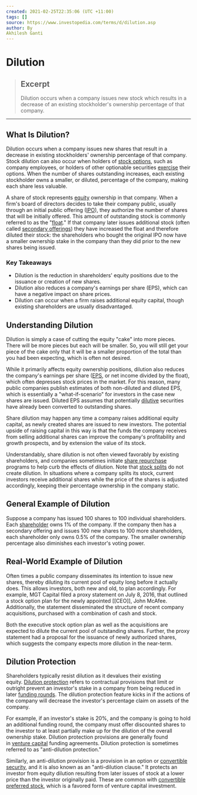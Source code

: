 ```yaml
---
created: 2021-02-25T22:35:06 (UTC +11:00)
tags: []
source: https://www.investopedia.com/terms/d/dilution.asp
author: By
Akhilesh Ganti
---
```


# Dilution

> ## Excerpt
> Dilution occurs when a company issues new stock which results in a decrease of an existing stockholder's ownership percentage of that company.

---
## What Is Dilution?

Dilution occurs when a company issues new shares that result in a decrease in existing stockholders' ownership percentage of that company. Stock dilution can also occur when holders of [stock options](https://www.investopedia.com/terms/s/stockoption.asp), such as company employees, or holders of other optionable securities [exercise](https://www.investopedia.com/terms/e/exercise.asp) their options. When the number of shares outstanding increases, each existing stockholder owns a smaller, or diluted, percentage of the company, making each share less valuable.

A share of stock represents [equity](https://www.investopedia.com/terms/e/equity.asp) ownership in that company. When a firm's board of directors decides to take their company public, usually through an initial public offering ([IPO](https://www.investopedia.com/terms/i/ipo.asp)), they authorize the number of shares that will be initially offered. This amount of outstanding stock is commonly referred to as the "[float](https://www.investopedia.com/ask/answers/062315/what-difference-between-shares-outstanding-and-floating-stock.asp)." If that company later issues additional stock (often called [secondary offerings](https://www.investopedia.com/terms/s/secondaryoffering.asp)) they have increased the float and therefore diluted their stock: the shareholders who bought the original IPO now have a smaller ownership stake in the company than they did prior to the new shares being issued.

### Key Takeaways

-   Dilution is the reduction in shareholders' equity positions due to the issuance or creation of new shares.
-   Dilution also reduces a company's earnings per share (EPS), which can have a negative impact on share prices.
-   Dilution can occur when a firm raises additional equity capital, though existing shareholders are usually disadvantaged.

## Understanding Dilution

Dilution is simply a case of cutting the equity "cake" into more pieces. There will be more pieces but each will be smaller. So, you will still get your piece of the cake only that it will be a smaller proportion of the total than you had been expecting, which is often not desired.

While it primarily affects equity ownership positions, dilution also reduces the company's earnings per share ([EPS](https://www.investopedia.com/terms/e/eps.asp), or net income divided by the float), which often depresses stock prices in the market. For this reason, many public companies publish estimates of both non-diluted and diluted EPS, which is essentially a "what-if-scenario" for investors in the case new shares are issued. Diluted EPS assumes that potentially [dilutive](https://www.investopedia.com/ask/answers/102714/what-are-differences-between-dilutive-securities-and-antidilutive-securities.asp) securities have already been converted to outstanding shares.

Share dilution may happen any time a company raises additional equity capital, as newly created shares are issued to new investors. The potential upside of raising capital in this way is that the funds the company receives from selling additional shares can improve the company's profitability and growth prospects, and by extension the value of its stock.

Understandably, share dilution is not often viewed favorably by existing shareholders, and companies sometimes initiate [share repurchase](https://www.investopedia.com/terms/s/sharerepurchase.asp) programs to help curb the effects of dilution. Note that [stock splits](https://www.investopedia.com/terms/s/stocksplit.asp) do not create dilution. In situations where a company splits its stock, current investors receive additional shares while the price of the shares is adjusted accordingly, keeping their percentage ownership in the company static.

## General Example of Dilution

Suppose a company has issued 100 shares to 100 individual shareholders. Each [shareholder](https://www.investopedia.com/terms/s/shareholder.asp) owns 1% of the company. If the company then has a secondary offering and issues 100 new shares to 100 more shareholders, each shareholder only owns 0.5% of the company. The smaller ownership percentage also diminishes each investor's voting power.

## Real-World Example of Dilution

Often times a public company disseminates its intention to issue new shares, thereby diluting its current pool of equity long before it actually does. This allows investors, both new and old, to plan accordingly. For example, MGT Capital filed a proxy statement on July 8, 2016, that outlined a stock option plan for the newly appointed [[CEO]], John McAfee. Additionally, the statement disseminated the structure of recent company acquisitions, purchased with a combination of cash and stock.

Both the executive stock option plan as well as the acquisitions are expected to dilute the current pool of outstanding shares. Further, the proxy statement had a proposal for the issuance of newly authorized shares, which suggests the company expects more dilution in the near-term.

## Dilution Protection

Shareholders typically resist dilution as it devalues their existing equity. [Dilution protection](https://www.investopedia.com/terms/d/dilution-protection.asp) refers to contractual provisions that limit or outright prevent an investor's stake in a company from being reduced in later [funding rounds](https://www.investopedia.com/terms/d/downround.asp). The dilution protection feature kicks in if the actions of the company will decrease the investor's percentage claim on assets of the company.

For example, if an investor's stake is 20%, and the company is going to hold an additional funding round, the company must offer discounted shares to the investor to at least partially make up for the dilution of the overall ownership stake. Dilution protection provisions are generally found in [venture capital](https://www.investopedia.com/terms/v/venturecapital.asp) funding agreements. Dilution protection is sometimes referred to as "anti-dilution protection."

Similarly, an anti-dilution provision is a provision in an option or [convertible security](https://www.investopedia.com/terms/c/convertible-security.asp), and it is also known as an "anti-dilution clause." It protects an investor from equity dilution resulting from later issues of stock at a lower price than the investor originally paid. These are common with [convertible preferred stock](https://www.investopedia.com/terms/c/convertiblepreferredstock.asp), which is a favored form of venture capital investment.

